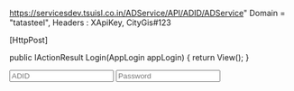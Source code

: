 
https://servicesdev.tsuisl.co.in/ADService/API/ADID/ADService"
Domain = "tatasteel",
Headers : XApiKey, CityGis#123


[HttpPost]

public IActionResult Login(AppLogin appLogin)
{
    return View();
}


<input type="text" class="inputField" id="ADID" placeholder="ADID">

 <input type="password" class="inputField" id="password" placeholder="Password">

